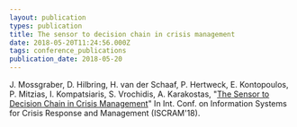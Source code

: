 ```yaml
---
layout: publication
types: publication
title: The sensor to decision chain in crisis management
date: 2018-05-20T11:24:56.000Z
tags: conference_publications
publication_date: 2018-05-20
---
```

J. Mossgraber, D. Hilbring, H. van der Schaaf, P. Hertweck, E. Kontopoulos, P. Mitzias, I. Kompatsiaris, S. Vrochidis, A. Karakostas, "<a href="https://zenodo.org/record/1243527#.WvFVyKSFOUl">The Sensor to Decision Chain in Crisis Management</a>" In Int. Conf. on Information Systems for Crisis Response and Management (ISCRAM'18).